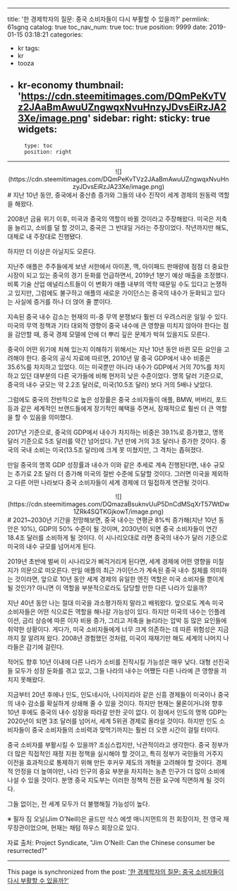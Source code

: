 
---
title: '한 경제학자의 질문: 중국 소비자들이 다시 부활할 수 있을까?'
permlink: 61sgnq
catalog: true
toc_nav_num: true
toc: true
position: 9999
date: 2019-01-15 03:18:21
categories:
- kr
tags:
- kr
- tooza
- kr-economy
thumbnail: 'https://cdn.steemitimages.com/DQmPeKvTVz2JAaBmAwuUZngwqxNvuHnzyJDvsEiRzJA23Xe/image.png'
sidebar:
    right:
        sticky: true
widgets:
    -
        type: toc
        position: right
---


<center>
![](https://cdn.steemitimages.com/DQmPeKvTVz2JAaBmAwuUZngwqxNvuHnzyJDvsEiRzJA23Xe/image.png)
</center>
#
지난 10년 동안, 중국에서 중산층 증가와 그들의 내수 진작이 세계 경제의 원동력 역할을 해왔다.

​2008년 금융 위기 이후, 미국과 중국의 역할이 바뀔 것이라고 주장해왔다. 미국은 저축을 늘리고, 소비를 덜 할 것이고, 중국은 그 반대일 거라는 주장이었다. 작년까지만 해도, 대체로 내 주장대로 진행됐다.

​하지만 더 이상은 아닐지도 모른다.

​지난주 애플은 주주들에게 보낸 서한에서 아이폰, 맥, 아이패드 판매량에 점점 더 중요한 시장이 되고 있는 중국의 경기 둔화를 언급하면서, 2019년 1분기 예상 매출을 조정했다. 비록 기술 산업 애널리스트들이 이 변화가 애플 내부의 역학 때문일 수도 있다고 논쟁하고 있지만, 그럼에도 불구하고 애플의 새로운 가이던스는 중국의 내수가 둔화되고 있다는 사실에 증거를 하나 더 얹어 줄 뿐이다.

​지속된 중국 내수 감소는 현재의 미-중 무역 분쟁보다 훨씬 더 우려스러운 일일 수 있다. 미국의 무역 정책과 기타 대외적 영향이 중국 내수에 큰 영향을 미치지 않아야 한다는 점을 감안할 때, 중국 경제 모델에 안에 더 뿌리 깊은 문제가 박혀 있을지도 모른다.

​중국이 어떤 위기에 처해 있는지 이해하기 위해서는 지난 10년 동안 바뀐 모든 요인을 고려해야 한다. 중국의 공식 자료에 따르면, 2010년 말 중국 GDP에서 내수 비중은 35.6%를 차지하고 있었다. 이는 미국뿐만 아니라 내수가 GDP에서 거의 70%를 차지하고 있던 대부분의 다른 국가들에 비해 현저히 낮은 수준이었다. 명목 달러 기준으로, 중국의 내수 규모는 약 2.2조 달러로, 미국(10.5조 달러) 보다 거의 5배나 낮았다.

​그럼에도 중국의 전반적으로 높은 성장률은 중국 소비자들이 애플, BMW, 버버리, 포드 등과 같은 세계적인 브랜드들에게 장기적인 혜택을 주면서, 잠재적으로 훨씬 더 큰 역할을 할 수 있음을 의미했다.

​2017년 기준으로, 중국의 GDP에서 내수가 차지하는 비중은 39.1%로 증가했고, 명목 달러 기준으로 5조 달러를 약간 넘어섰다. 7년 만에 거의 3조 달러나 증가한 것이다. 중국의 국내 소비는 미국(13.5조 달러)에 크게 못 미쳤지만, 그 격차는 좁혀졌다.

만일 중국의 명목 GDP 성장률과 내수가 이와 같은 추세로 계속 진행된다면, 내수 규모는 추가로 2조 달러 더 증가해 미국의 절반 수준에 도달할 것이다. 그러면 미국을 제외하고 다른 어떤 나라보다 중국 소비자들이 세계 경제에 더 밀접하게 연관될 것이다.

<center>
​![](https://cdn.steemitimages.com/DQmazaBsuknvUuP5DnCdMSqXrT57WtDw1ZRk4SQTKGjkowT/image.png)
</center>
#
2021~2030년 기간을 전망해보면, 중국 내수는 연평균 8%씩 증가해(지난 10년 동안은 10%), GDP의 50% 수준이 될 것이며, 2030년이 되면 중국 소비자들이 연간 18.4조 달러를 소비하게 될 것이다. 이 시나리오대로 라면 중국의 내수가 달러 기준으로 미국의 내수 규모를 넘어서게 된다.

​2019년 초반에 벌써 이 시나리오가 삐걱거리게 된다면, 세계 경제에 어떤 영향을 미칠지가 의문으로 떠오른다. 만일 애플의 최근 가이던스가 계속된 중국 내수 침체를 의미하는 것이라면, 앞으로 10년 동안 세계 경제의 유일한 엔진 역할은 미국 소비자들 뿐이게 될 것인가? 아니면 이 역할을 부분적으로라도 담당할 만한 다른 나라가 있을까?

​지난 40년 동안 나는 절대 미국을 과소평가하지 말라고 배워왔다. 앞으로도 계속 미국 소비자들은 어떤 식으로든 역할을 해나갈 가능성이 있다. 하지만 미국의 내수는 인플레이션, 금리 상승에 따른 이자 비용 증가, 그리고 저축을 늘리라는 압박 등 많은 요인들에 취약한 상황이다. 게다가, 미국 소비자들에게 너무 크게 의존하는 데 따른 위험성은 지금까지 잘 알려져 왔다. 2008년 경험했던 것처럼, 미국이 재채기만 해도 세계의 나머지 나라들은 감기에 걸린다.

적어도 향후 10년 이내에 다른 나라가 소비를 진작시킬 가능성은 매우 낮다. 대형 선진국들 모두가 성장 둔화를 겪고 있고, 그들 나라의 내수는 어쨌든 다른 나라에 큰 영향을 끼치지 못해왔다.

​지금부터 20년 후에나 인도, 인도네시아, 나이지리아 같은 신흥 경제들이 미국이나 중국의 내수 감소를 확실하게 상쇄해 줄 수 있을 것이다. 하지만 현재는 물론이거니와 향후 10년 후에도 중국의 내수 성장을 따라갈 만한 곳이 없다. 이 점에서 인도의 명목 GDP는 2020년이 되면 3조 달러를 넘어서, 세계 5위권 경제로 올라설 것이다. 하지만 인도 소비자들이 중국 소비자들의 소비력과 맞먹기까지는 훨씬 더 오랜 시간이 걸릴 터이다.

​중국 소비자를 부활시킬 수 있을까? 조심스럽지만, 낙관적이라고 생각한다. 중국 정부가 더 많은 직접적인 재정 지원 정책을 실시해야 할 것이고, 특히 정부가 국민들의 거주지 이전을 효과적으로 통제하기 위해 만든 후커우 제도의 개혁을 고려해야 할 것이다. 경제적 안정을 더 높여야만, 나라 인구의 중요 부분을 차지하는 농촌 인구가 더 많이 소비에 나설 수 있을 것이다. 분명 중국 지도부는 이러한 정책적 전환 요구에 직면하게 될 것이다.

​그들 없이는, 전 세계 모두가 더 불행해질 가능성이 높다.

​※ 필자 짐 오닐(Jim O'Neill)은 골드만 삭스 에셋 매니지먼트의 전 회장이자, 전 영국 재무장관이었으며, 현재는 채텀 하우스 회장으로 있다.

​자료 출처: Project Syndicate, "Jim O’Neill: Can the Chinese consumer be resurrected?"

- - -

This page is synchronized from the post: ['한 경제학자의 질문: 중국 소비자들이 다시 부활할 수 있을까?'](https://steemit.com/@pius.pius/61sgnq)
